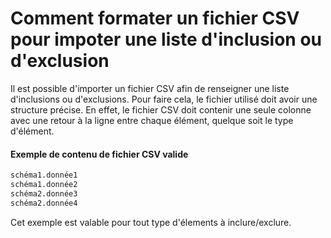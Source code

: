 # Comment formater un fichier CSV pour impoter une liste d'inclusion ou d'exclusion

Il est possible d'importer un fichier CSV afin de renseigner une liste d'inclusions ou d'exclusions. Pour faire cela, le fichier utilisé doit avoir une structure précise. En effet, le fichier CSV doit contenir une seule colonne avec une retour à la ligne entre chaque élément, quelque soit le type d'élément.

#### Exemple de contenu de fichier CSV valide

```txt
schéma1.donnée1
schéma1.donnée2
schéma2.donnée3
schéma2.donnée4
```

Cet exemple est valable pour tout type d'élements à inclure/exclure.
